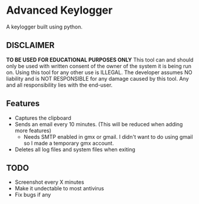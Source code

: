 # Advanced Keylogger

A keylogger built using python. 

## DISCLAIMER

**TO BE USED FOR EDUCATIONAL PURPOSES ONLY**
This tool can and should only be used with written consent of the owner of the system it is being run on. Using this tool for any other use is ILLEGAL. The developer assumes NO liability and is NOT RESPONSIBLE for any damage caused by this tool. Any and all responsibility lies with the end-user.

## Features

- Captures the clipboard
- Sends an email every 10 minutes. (This will be reduced when adding more features)
	- Needs SMTP enabled in gmx or gmail. I didn't want to do using gmail so I made a temporary gmx account.
- Deletes all log files and system files when exiting

## TODO

- Screenshot every X minutes
- Make it undectable to most antivirus
- Fix bugs if any
